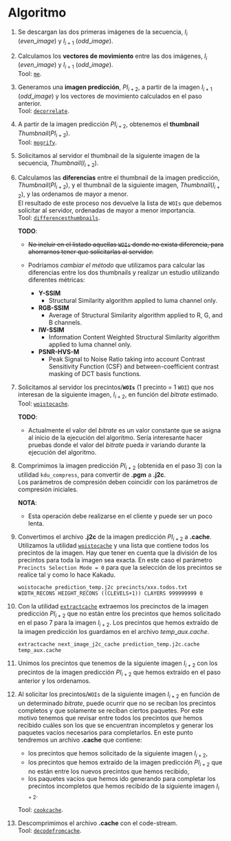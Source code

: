 Algoritmo
=========   

1.  Se descargan las dos primeras imágenes de la secuencia, $I_i$
    ($even\_image$) y $I_{i+1}$ ($odd\_image$).

2.  Calculamos los **vectores de movimiento** entre las dos imágenes, 
    $I_i$ ($even\_image$) y $I_{i+1}$ ($odd\_image$).  
    Tool: [`me`](tools.html#tool_motion_estimation). 

3.  Generamos una **imagen predicción**, $PI_{i+2}$, a partir de la imagen $I_{i+1}$
    ($odd\_image$) y los vectores de movimiento calculados en el paso
    anterior.  
    Tool: [`decorrelate`](tools.html#decorrelate). 

4.  A partir de la imagen predicción $PI_{i+2}$, obtenemos el **thumbnail** 
    $Thumbnail(PI_{i+2})$.  
    Tool: [`mogrify`](tools.html#tool_mogrify). 

5.  Solicitamos al servidor el thumbnail de la siguiente imagen de la
    secuencia, $Thumbnail(I_{i+2})$.

6.  Calculamos las **diferencias** entre el thumbnail de la imagen predicción, $Thumbnail(PI_{i+2})$, 
    y el thumbnail de la siguiente imagen, $Thumbnail(I_{i+2})$, y las ordenamos 
    de mayor a menor.  
    El resultado de este proceso nos devuelve la lista de `WOIs` que debemos
    solicitar al servidor, ordenadas de mayor a menor importancia.  
    Tool: [`differencesthumbnails`](tools.html#tool_differencesthumbnails).  

    **TODO**:  
    - ~~No incluir en el listado aquellas `WOIs` donde no exista diferencia,
    para ahorrarnos tener que solicitarlas al servidor.~~
    - Podríamos *cambiar el método* que utilizamos para calcular las diferencias
    entre los dos thumbnails y realizar un estudio utilizando diferentes métricas:

        - **Y-SSIM**
            - Structural Similarity algorithm applied to luma channel only.
        - **RGB-SSIM**
            - Average of Structural Similarity algorithm applied to R, G, and B channels.
        - **IW-SSIM**
            - Information Content Weighted Structural Similarity algorithm applied to luma 
            channel only.
        - **PSNR-HVS-M**
            - Peak Signal to Noise Ratio taking into account Contrast Sensitivity Function 
            (CSF) and between-coefficient contrast masking of DCT basis functions.

7.  Solicitamos al servidor los precintos/**`WOIs`** (1 precinto = 1 `WOI`) que nos interesan de la
    siguiente imagen, $I_{i+2}$, en función del $bitrate$ estimado.  
    Tool: [`woistocache`](tools.html#tool_woistocache).  
    
    **TODO**:  
    - Actualmente el valor del $bitrate$ es un valor constante que se asigna al inicio de
    la ejecución del algoritmo. Sería interesante hacer pruebas donde el valor del $bitrate$
    pueda ir variando durante la ejecución del algoritmo.

8.  Comprimimos la imagen predicción $PI_{i+2}$ (obtenida en el paso 3) con la
    utilidad `kdu_compress`, para convertir de **.pgm** a **.j2c**.  
    Los parámetros de compresión deben coincidir con los parámetros de
    compresión iniciales.  

    **NOTA**:  
    - Esta operación debe realizarse en el cliente y puede ser un poco lenta.

9.  Convertimos el archivo **.j2c** de la imagen predicción $PI_{i+2}$ a
    **.cache**.  
    Utilizamos la utilidad [`woistocache`](tools.html#tool_woistocache) y una lista que contiene todos
    los precintos de la imagen. Hay que tener en cuenta que la división
    de los precintos para toda la imagen sea exacta. En este caso el
    parámetro `Precincts Selection Mode = 0` para que la selección de
    los precintos se realice tal y como lo hace Kakadu.  

    ```
    woistocache prediction_temp.j2c precincts/xxx.todos.txt WIDTH_RECONS HEIGHT_RECONS ((CLEVELS+1)) CLAYERS 999999999 0
    ```

10. Con la utilidad [`extractcache`](tools.html#tool_extractcache) extraemos los precinctos de la imagen 
    predicción $PI_{i+2}$ que no están entre los precintos que hemos solicitado
    en el paso 7 para la imagen $I_{i+2}$. Los precintos que hemos extraído de la imagen
    predicción los guardamos en el archivo $temp\_aux.cache$.  
    
    ```
    extractcache next_image_j2c_cache prediction_temp.j2c.cache temp_aux.cache
    ```

11. Unimos los precintos que tenemos de la siguiente imagen $I_{i+2}$ con los precintos
    de la imagen predicción $PI_{i+2}$ que hemos extraído en el paso anterior y los
    ordenamos.

12. Al solicitar los precintos/`WOIs` de la siguiente imagen $I_{i+2}$ en función
    de un determinado $bitrate$, puede ocurrir que no se reciban los precintos completos
    y que solamente se reciban ciertos paquetes. Por este motivo tenemos que revisar
    entre todos los precintos que hemos recibido cuáles son los que se encuentran 
    incompletos y generar los paquetes vacíos necesarios para completarlos. 
    En este punto tendremos un archivo **.cache** que contiene:
    -  los precintos que hemos solicitado de la siguiente imagen $I_{i+2}$,
    -  los precintos que hemos extraído de la imagen predicción $PI_{i+2}$ que no
       están entre los nuevos precintos que hemos recibido,
    -  los paquetes vacíos que hemos ido generando para completar los precintos
       incompletos que hemos recibido de la siguiente imagen $I_{i+2}$.  
    
    Tool: [`cookcache`](tools.html#tool_cookcache).  

13. Descomprimimos el archivo **.cache** con el code-stream.  
    Tool: [`decodefromcache`](tools.html#tool_decodefromcache).  